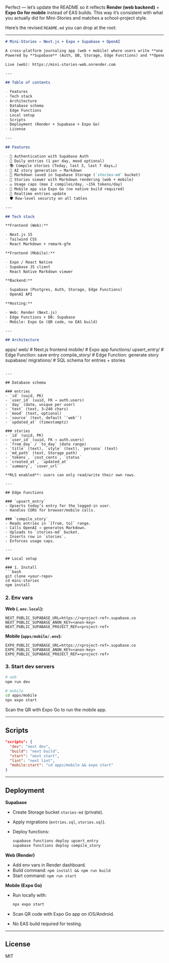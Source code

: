 Perfect — let’s update the README so it reflects **Render (web backend)** + **Expo Go for mobile** instead of EAS builds. This way it’s consistent with what you actually did for Mini-Stories and matches a school-project style.

Here’s the revised `README.md` you can drop at the root:

---

```markdown
# Mini-Stories — Next.js + Expo + Supabase + OpenAI

A cross-platform journaling app (web + mobile) where users write **one sentence a day** and later compile them into **AI-generated stories**.  
Powered by **Supabase** (Auth, DB, Storage, Edge Functions) and **OpenAI** for story generation.

Live (web): https://mini-stories-web.onrender.com

---

## Table of contents

- Features
- Tech stack
- Architecture
- Database schema
- Edge Functions
- Local setup
- Scripts
- Deployment (Render + Supabase + Expo Go)
- License

---

## Features

- 🔑 Authentication with Supabase Auth
- 📝 Daily entries (1 per day, mood optional)
- 📚 Compile stories (Today, last 3, last 7 days…)
- 🤖 AI story generation → Markdown
- 📂 Markdown saved in Supabase Storage (`stories-md` bucket)
- 📖 Stories viewer with Markdown rendering (web + mobile)
- ⚖️ Usage caps (max 2 compiles/day, ~15k tokens/day)
- 📱 Mobile app via Expo Go (no native build required)
- 🔄 Realtime entries update
- 🛡️ Row-level security on all tables

---

## Tech stack

**Frontend (Web):**

- Next.js 15
- Tailwind CSS
- React Markdown + remark-gfm

**Frontend (Mobile):**

- Expo / React Native
- Supabase JS client
- React Native Markdown viewer

**Backend:**

- Supabase (Postgres, Auth, Storage, Edge Functions)
- OpenAI API

**Hosting:**

- Web: Render (Next.js)
- Edge Functions + DB: Supabase
- Mobile: Expo Go (QR code, no EAS build)

---

## Architecture
```

apps/
web/ # Next.js frontend
mobile/ # Expo app
functions/
upsert_entry/ # Edge Function: save entry
compile_story/ # Edge Function: generate story
supabase/
migrations/ # SQL schema for entries + stories

````

---

## Database schema

### entries
- `id` (uuid, PK)
- `user_id` (uuid, FK → auth.users)
- `day` (date, unique per user)
- `text` (text, 3–240 chars)
- `mood` (text, optional)
- `source` (text, default `'web'`)
- `updated_at` (timestamptz)

### stories
- `id` (uuid, PK)
- `user_id` (uuid, FK → auth.users)
- `from_day` / `to_day` (date range)
- `title` (text), `style` (text), `persona` (text)
- `md_path` (text, Storage path)
- `tokens`, `cost_cents`, `status`
- `created_at`, `updated_at`
- `summary`, `cover_url`

**RLS enabled**: users can only read/write their own rows.

---

## Edge Functions

### `upsert_entry`
- Upserts today’s entry for the logged-in user.
- Handles CORS for browser/mobile calls.

### `compile_story`
- Reads entries in `[from, to]` range.
- Calls OpenAI → generates Markdown.
- Uploads to `stories-md` bucket.
- Inserts row in `stories`.
- Enforces usage caps.

---

## Local setup

### 1. Install
```bash
git clone <your-repo>
cd mini-stories
npm install
````

### 2. Env vars

**Web (`.env.local`):**

```
NEXT_PUBLIC_SUPABASE_URL=https://<project-ref>.supabase.co
NEXT_PUBLIC_SUPABASE_ANON_KEY=<anon-key>
NEXT_PUBLIC_SUPABASE_PROJECT_REF=<project-ref>
```

**Mobile (`apps/mobile/.env`):**

```
EXPO_PUBLIC_SUPABASE_URL=https://<project-ref>.supabase.co
EXPO_PUBLIC_SUPABASE_ANON_KEY=<anon-key>
EXPO_PUBLIC_SUPABASE_PROJECT_REF=<project-ref>
```

### 3. Start dev servers

```bash
# web
npm run dev

# mobile
cd apps/mobile
npx expo start
```

Scan the QR with Expo Go to run the mobile app.

---

## Scripts

```json
"scripts": {
  "dev": "next dev",
  "build": "next build",
  "start": "next start",
  "lint": "next lint",
  "mobile:start": "cd apps/mobile && expo start"
}
```

---

## Deployment

**Supabase**

- Create Storage bucket `stories-md` (private).
- Apply migrations (`entries.sql`, `stories.sql`).
- Deploy functions:

  ```bash
  supabase functions deploy upsert_entry
  supabase functions deploy compile_story
  ```

**Web (Render)**

- Add env vars in Render dashboard.
- Build command: `npm install && npm run build`
- Start command: `npm run start`

**Mobile (Expo Go)**

- Run locally with:

  ```bash
  npx expo start
  ```

- Scan QR code with Expo Go app on iOS/Android.
- No EAS build required for testing.

---

## License

MIT
